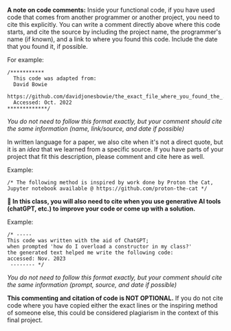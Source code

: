 **A note on code comments:**
Inside your functional code, if you have used code that comes from another programmer or another project, you need to cite this explicitly. You can write a comment directly above where this code starts, and cite the source by including the project name, the programmer's name (if known), and a link to where you found this code. Include the date that you found it, if possible.

For example: 

```
/***********
  This code was adapted from:
  David Bowie
  https://github.com/davidjonesbowie/the_exact_file_where_you_found_the_.code
  Accessed: Oct. 2022
*************/
```
*You do not need to follow this format exactly, but your comment should cite the same information (name, link/source, and date if possible)*

In written language for a paper, we also cite when it's not a direct quote, but it is an *idea* that we learned from a specific source. If you have parts of your project that fit this description, please comment and cite here as well. 

Example:

```
/* The following method is inspired by work done by Proton the Cat,
Jupyter notebook available @ https://github.com/proton-the-cat */
```

**🤖 In this class, you will also need to cite when you use generative AI tools (chatGPT, etc.) to improve your code or come up with a solution.**

Example: 

```
/* -----
This code was written with the aid of ChatGPT;
when prompted 'how do I overload a constructor in my class?'
the generated text helped me write the following code:
accessed: Nov. 2023
 -------- */
```
*You do not need to follow this format exactly, but your comment should cite the same information (prompt, source, and date if possible)*

**This commenting and citation of code is NOT OPTIONAL.** If you do not cite code where you have copied either the exact lines or the inspiring method of someone else, this could be considered plagiarism in the context of this final project.
